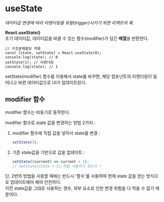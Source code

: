 # useState

_데이터값 변경에 따라 리렌더링을 유발(trigger)시키기 위한 리액트의 훅._

**React.useState()**  
초기 데이터값, 데이터값을 바꿀 수 있는 함수(modifier)가 담긴 **배열**을 반환한다.

```JS
// 구조분해할당 적용
const [state, setState] = React.useState(0);
console.log(state); // 0
setState(1); // 리렌더링
console.log(state); // 1
```

setState(modifier) 함수를 이용해서 state를 바꾸면, 해당 컴포넌트의 리렌더링이 일어나고 바뀐 데이터값으로 UI가 업데이트된다.

## modifier 함수

modifier 함수는 비동기로 동작한다.

modifier 함수로 state 값을 변경하는 방법 2가지 :

1. modifier 함수에 직접 값을 넣어서 state를 변경 :
   ```js
   setState(3);
   ```
2. 기존 state값을 기반으로 값을 업데이트 :
   ```js
   setState((current) => current + 1);
   // setState(state + 1);처럼 사용하지 않는다 !
   ```

단, 2번의 방법을 사용할 때에는 반드시 '함수'를 사용하여 현재 state 값을 얻는 방식으로 업데이트해야 해야 안전하다.  
이전 state값을 그대로 사용하는 경우, 외부 요소로 인한 변경 위험을 다 막을 수 없기 때문이다.
